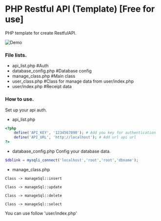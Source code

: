 # PHP Restful API (Template) [Free for use]
PHP template for create RestfulAPI.

![Demo](https://www.img.in.th/images/539e346d2e69d94638fc5894532b7a98.png)

### File lists.
- api_list.php #Auth
- database_config.php #Database config
- manage_class.php #Main class
- user_class.php #Class for manage data from user/index.php
- user/index.php #Receipt data

### How to use.
Set up your api auth.
- api_list.php
```php
<?php
    define('API_KEY', '1234567890'); # Add you key for authentication
    define('API_URL', 'http://localhost'); # Add url api url
?>
```

- database_config.php 
Config your database data.
```php
$dblink = mysqli_connect('localhost','root','root','dbname');
```

- manage_class.php 
```
Class -> manageSql::insert
```
```
Class -> manageSql::update
```
```
Class -> manageSql::delete
```
```
Class -> manageSql::select
```

You can use follow 'user/index.php'


